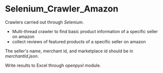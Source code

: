 # Selenium_Crawler_Amazon

Crawlers carried out through *Selenium*.
- Multi-thread crawler to find basic product information of a specific seller on amazon
- collect reviews of featured products of a specific seller on amazon

The seller's name, merchant id, and marketplace id should be in *merchantId.json*.

Write results to Excel through *openpyxl* module.
